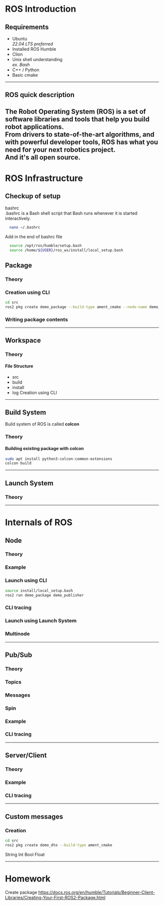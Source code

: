 # ROS Introduction

## Requirements

- Ubuntu  
  _22.04 LTS preferred_
- Installed ROS Humble
- Clion
- Unix shell understanding  
  _ex. Bash_
- C++ / Python
- Basic cmake

---

## ROS quick description

The Robot Operating System (ROS) is a set of software libraries and tools that help you build robot applications.   
From drivers to state-of-the-art algorithms, and with powerful developer tools, ROS has what you need for your next
robotics project.   
And it's all open source.
---

# ROS Infrastructure

## Checkup of setup

bashrc  
.bashrc is a Bash shell script that Bash runs whenever it is started interactively.

```bash
  nano ~/.bashrc
```

Add in the end of bashrc file

```bash
  source /opt/ros/humble/setup.bash 
  source /home/${USER}/ros_ws/install/local_setup.bash
```
## Package

### Theory

### Creation using CLI

```bash
cd src
ros2 pkg create demo_package --build-type ament_cmake --node-name demo_node 
```

### Writing package contents

---

## Workspace

### Theory

#### File Structure

- src
- build
- install
- log
  Creation using CLI

---

## Build System

Build system of ROS is called **colcon**

### Theory

#### Building existing package with colcon

```bash
sudo apt install python3-colcon-common-extensions
colcon build
```

---

## Launch System

### Theory

---

# Internals of ROS

## Node

### Theory

### Example

### Launch using CLI

```bash
source install/local_setup.bash
ros2 run demo_package demo_publisher
```

### CLI tracing

### Launch using Launch System

### Multinode

---

## Pub/Sub

### Theory

### Topics

### Messages

### Spin

### Example

### CLI tracing

---

## Server/Client

### Theory

### Example

### CLI tracing

---

## Custom messages

### Creation

```bash
cd src
ros2 pkg create demo_dto --build-type ament_cmake
```
String
Int
Bool
Float

---

# Homework

Create package
https://docs.ros.org/en/humble/Tutorials/Beginner-Client-Libraries/Creating-Your-First-ROS2-Package.html
